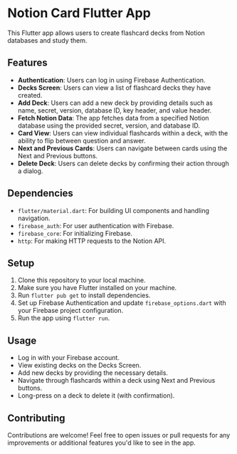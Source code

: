 # Notion Card Flutter App

This Flutter app allows users to create flashcard decks from Notion databases and study them.

## Features

- **Authentication**: Users can log in using Firebase Authentication.
- **Decks Screen**: Users can view a list of flashcard decks they have created.
- **Add Deck**: Users can add a new deck by providing details such as name, secret, version, database ID, key header, and value header.
- **Fetch Notion Data**: The app fetches data from a specified Notion database using the provided secret, version, and database ID.
- **Card View**: Users can view individual flashcards within a deck, with the ability to flip between question and answer.
- **Next and Previous Cards**: Users can navigate between cards using the Next and Previous buttons.
- **Delete Deck**: Users can delete decks by confirming their action through a dialog.

## Dependencies

- `flutter/material.dart`: For building UI components and handling navigation.
- `firebase_auth`: For user authentication with Firebase.
- `firebase_core`: For initializing Firebase.
- `http`: For making HTTP requests to the Notion API.

## Setup

1. Clone this repository to your local machine.
2. Make sure you have Flutter installed on your machine.
3. Run `flutter pub get` to install dependencies.
4. Set up Firebase Authentication and update `firebase_options.dart` with your Firebase project configuration.
5. Run the app using `flutter run`.

## Usage

- Log in with your Firebase account.
- View existing decks on the Decks Screen.
- Add new decks by providing the necessary details.
- Navigate through flashcards within a deck using Next and Previous buttons.
- Long-press on a deck to delete it (with confirmation).

## Contributing

Contributions are welcome! Feel free to open issues or pull requests for any improvements or additional features you'd like to see in the app.
